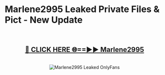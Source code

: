# Marlene2995 Leaked Private Files & Pict - New Update
<br>
<div align="center">
<h2><a href="https://mediafilles.blogspot.com/?title=Marlene2995" rel="nofollow">🔴 CLICK HERE 🌐==►► Marlene2995</a></h2>
<br>
<a href="https://mediafilles.blogspot.com/?title=Marlene2995" rel="nofollow" data-target="animated-image.originalLink"><img src="https://i.ibb.co.com/WyWwxjT/player-gif2.gif" alt="Marlene2995 Leaked OnlyFans" style="max-width: 100%; display: inline-block;" data-target="animated-image.originalImage"></a>
</div>
<br>